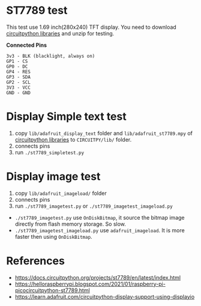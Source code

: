 # ST7789 test

This test use 1.69 inch(280x240) TFT display.
You need to download [circuitpython libraries](https://circuitpython.org/libraries) and unzip for testing.

**Connected Pins**
```
3v3 - BLK (blacklight, always on)
GP1 - CS
GP0 - DC
GP4 - RES
GP3 - SDA
GP2 - SCL
3V3 - VCC
GND - GND
```


# Display Simple text test
1. copy `lib/adafruit_display_text` folder and `lib/adafruit_st7789.mpy` of [circuitpython libraries](https://circuitpython.org/libraries) to `CIRCUITPY/lib/` folder.
2. connects pins
3. run `./st7789_simpletest.py`


# Display image test
1. copy `lib/adafruit_imageload/` folder
2. connects pins
3. run `./st7789_imagetest.py` or `./st7789_imagetest_imageload.py`

* `./st7789_imagetest.py` use `OnDiskBitmap`, it source the bitmap image directly from flash memory storage. So slow.
* `./st7789_imagetest_imageload.py` use `adafruit_imageload`. It is more faster then using `OnDiskBitmap`.


# References
* https://docs.circuitpython.org/projects/st7789/en/latest/index.html
* https://helloraspberrypi.blogspot.com/2021/01/raspberry-pi-picocircuitpython-st7789.html
* https://learn.adafruit.com/circuitpython-display-support-using-displayio
